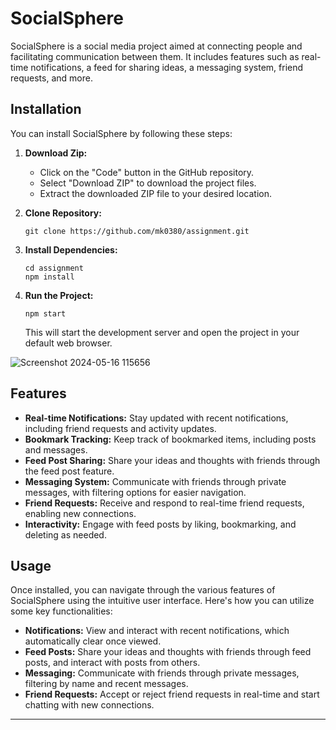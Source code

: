 # SocialSphere

SocialSphere is a social media project aimed at connecting people and facilitating communication between them. It includes features such as real-time notifications, a feed for sharing ideas, a messaging system, friend requests, and more.

## Installation

You can install SocialSphere by following these steps:

1. **Download Zip:**
   - Click on the "Code" button in the GitHub repository.
   - Select "Download ZIP" to download the project files.
   - Extract the downloaded ZIP file to your desired location.

2. **Clone Repository:**
   ```
   git clone https://github.com/mk0380/assignment.git
   ```

3. **Install Dependencies:**
   ```
   cd assignment
   npm install
   ```

4. **Run the Project:**
   ```
   npm start
   ```
   This will start the development server and open the project in your default web browser.

![Screenshot 2024-05-16 115656](https://github.com/mk0380/assignment/assets/123063925/2d260a0a-952a-4f14-8ad4-72e9df22f033)


## Features

- **Real-time Notifications:** Stay updated with recent notifications, including friend requests and activity updates.
- **Bookmark Tracking:** Keep track of bookmarked items, including posts and messages.
- **Feed Post Sharing:** Share your ideas and thoughts with friends through the feed post feature.
- **Messaging System:** Communicate with friends through private messages, with filtering options for easier navigation.
- **Friend Requests:** Receive and respond to real-time friend requests, enabling new connections.
- **Interactivity:** Engage with feed posts by liking, bookmarking, and deleting as needed.

## Usage

Once installed, you can navigate through the various features of SocialSphere using the intuitive user interface. Here's how you can utilize some key functionalities:

- **Notifications:** View and interact with recent notifications, which automatically clear once viewed.
- **Feed Posts:** Share your ideas and thoughts with friends through feed posts, and interact with posts from others.
- **Messaging:** Communicate with friends through private messages, filtering by name and recent messages.
- **Friend Requests:** Accept or reject friend requests in real-time and start chatting with new connections.

---


